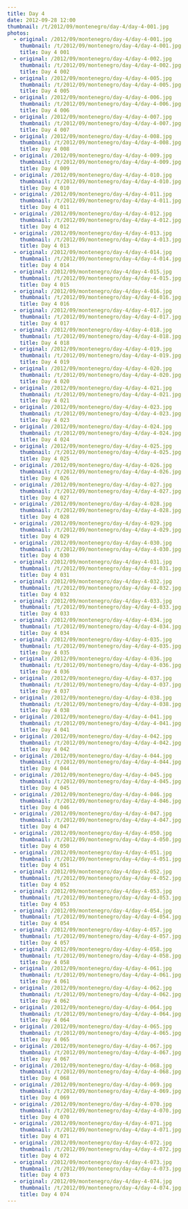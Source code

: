 ```yaml
---
title: Day 4
date: 2012-09-28 12:00
thumbnail: /t/2012/09/montenegro/day-4/day-4-001.jpg
photos:
  - original: /2012/09/montenegro/day-4/day-4-001.jpg
    thumbnail: /t/2012/09/montenegro/day-4/day-4-001.jpg
    title: Day 4 001
  - original: /2012/09/montenegro/day-4/day-4-002.jpg
    thumbnail: /t/2012/09/montenegro/day-4/day-4-002.jpg
    title: Day 4 002
  - original: /2012/09/montenegro/day-4/day-4-005.jpg
    thumbnail: /t/2012/09/montenegro/day-4/day-4-005.jpg
    title: Day 4 005
  - original: /2012/09/montenegro/day-4/day-4-006.jpg
    thumbnail: /t/2012/09/montenegro/day-4/day-4-006.jpg
    title: Day 4 006
  - original: /2012/09/montenegro/day-4/day-4-007.jpg
    thumbnail: /t/2012/09/montenegro/day-4/day-4-007.jpg
    title: Day 4 007
  - original: /2012/09/montenegro/day-4/day-4-008.jpg
    thumbnail: /t/2012/09/montenegro/day-4/day-4-008.jpg
    title: Day 4 008
  - original: /2012/09/montenegro/day-4/day-4-009.jpg
    thumbnail: /t/2012/09/montenegro/day-4/day-4-009.jpg
    title: Day 4 009
  - original: /2012/09/montenegro/day-4/day-4-010.jpg
    thumbnail: /t/2012/09/montenegro/day-4/day-4-010.jpg
    title: Day 4 010
  - original: /2012/09/montenegro/day-4/day-4-011.jpg
    thumbnail: /t/2012/09/montenegro/day-4/day-4-011.jpg
    title: Day 4 011
  - original: /2012/09/montenegro/day-4/day-4-012.jpg
    thumbnail: /t/2012/09/montenegro/day-4/day-4-012.jpg
    title: Day 4 012
  - original: /2012/09/montenegro/day-4/day-4-013.jpg
    thumbnail: /t/2012/09/montenegro/day-4/day-4-013.jpg
    title: Day 4 013
  - original: /2012/09/montenegro/day-4/day-4-014.jpg
    thumbnail: /t/2012/09/montenegro/day-4/day-4-014.jpg
    title: Day 4 014
  - original: /2012/09/montenegro/day-4/day-4-015.jpg
    thumbnail: /t/2012/09/montenegro/day-4/day-4-015.jpg
    title: Day 4 015
  - original: /2012/09/montenegro/day-4/day-4-016.jpg
    thumbnail: /t/2012/09/montenegro/day-4/day-4-016.jpg
    title: Day 4 016
  - original: /2012/09/montenegro/day-4/day-4-017.jpg
    thumbnail: /t/2012/09/montenegro/day-4/day-4-017.jpg
    title: Day 4 017
  - original: /2012/09/montenegro/day-4/day-4-018.jpg
    thumbnail: /t/2012/09/montenegro/day-4/day-4-018.jpg
    title: Day 4 018
  - original: /2012/09/montenegro/day-4/day-4-019.jpg
    thumbnail: /t/2012/09/montenegro/day-4/day-4-019.jpg
    title: Day 4 019
  - original: /2012/09/montenegro/day-4/day-4-020.jpg
    thumbnail: /t/2012/09/montenegro/day-4/day-4-020.jpg
    title: Day 4 020
  - original: /2012/09/montenegro/day-4/day-4-021.jpg
    thumbnail: /t/2012/09/montenegro/day-4/day-4-021.jpg
    title: Day 4 021
  - original: /2012/09/montenegro/day-4/day-4-023.jpg
    thumbnail: /t/2012/09/montenegro/day-4/day-4-023.jpg
    title: Day 4 023
  - original: /2012/09/montenegro/day-4/day-4-024.jpg
    thumbnail: /t/2012/09/montenegro/day-4/day-4-024.jpg
    title: Day 4 024
  - original: /2012/09/montenegro/day-4/day-4-025.jpg
    thumbnail: /t/2012/09/montenegro/day-4/day-4-025.jpg
    title: Day 4 025
  - original: /2012/09/montenegro/day-4/day-4-026.jpg
    thumbnail: /t/2012/09/montenegro/day-4/day-4-026.jpg
    title: Day 4 026
  - original: /2012/09/montenegro/day-4/day-4-027.jpg
    thumbnail: /t/2012/09/montenegro/day-4/day-4-027.jpg
    title: Day 4 027
  - original: /2012/09/montenegro/day-4/day-4-028.jpg
    thumbnail: /t/2012/09/montenegro/day-4/day-4-028.jpg
    title: Day 4 028
  - original: /2012/09/montenegro/day-4/day-4-029.jpg
    thumbnail: /t/2012/09/montenegro/day-4/day-4-029.jpg
    title: Day 4 029
  - original: /2012/09/montenegro/day-4/day-4-030.jpg
    thumbnail: /t/2012/09/montenegro/day-4/day-4-030.jpg
    title: Day 4 030
  - original: /2012/09/montenegro/day-4/day-4-031.jpg
    thumbnail: /t/2012/09/montenegro/day-4/day-4-031.jpg
    title: Day 4 031
  - original: /2012/09/montenegro/day-4/day-4-032.jpg
    thumbnail: /t/2012/09/montenegro/day-4/day-4-032.jpg
    title: Day 4 032
  - original: /2012/09/montenegro/day-4/day-4-033.jpg
    thumbnail: /t/2012/09/montenegro/day-4/day-4-033.jpg
    title: Day 4 033
  - original: /2012/09/montenegro/day-4/day-4-034.jpg
    thumbnail: /t/2012/09/montenegro/day-4/day-4-034.jpg
    title: Day 4 034
  - original: /2012/09/montenegro/day-4/day-4-035.jpg
    thumbnail: /t/2012/09/montenegro/day-4/day-4-035.jpg
    title: Day 4 035
  - original: /2012/09/montenegro/day-4/day-4-036.jpg
    thumbnail: /t/2012/09/montenegro/day-4/day-4-036.jpg
    title: Day 4 036
  - original: /2012/09/montenegro/day-4/day-4-037.jpg
    thumbnail: /t/2012/09/montenegro/day-4/day-4-037.jpg
    title: Day 4 037
  - original: /2012/09/montenegro/day-4/day-4-038.jpg
    thumbnail: /t/2012/09/montenegro/day-4/day-4-038.jpg
    title: Day 4 038
  - original: /2012/09/montenegro/day-4/day-4-041.jpg
    thumbnail: /t/2012/09/montenegro/day-4/day-4-041.jpg
    title: Day 4 041
  - original: /2012/09/montenegro/day-4/day-4-042.jpg
    thumbnail: /t/2012/09/montenegro/day-4/day-4-042.jpg
    title: Day 4 042
  - original: /2012/09/montenegro/day-4/day-4-044.jpg
    thumbnail: /t/2012/09/montenegro/day-4/day-4-044.jpg
    title: Day 4 044
  - original: /2012/09/montenegro/day-4/day-4-045.jpg
    thumbnail: /t/2012/09/montenegro/day-4/day-4-045.jpg
    title: Day 4 045
  - original: /2012/09/montenegro/day-4/day-4-046.jpg
    thumbnail: /t/2012/09/montenegro/day-4/day-4-046.jpg
    title: Day 4 046
  - original: /2012/09/montenegro/day-4/day-4-047.jpg
    thumbnail: /t/2012/09/montenegro/day-4/day-4-047.jpg
    title: Day 4 047
  - original: /2012/09/montenegro/day-4/day-4-050.jpg
    thumbnail: /t/2012/09/montenegro/day-4/day-4-050.jpg
    title: Day 4 050
  - original: /2012/09/montenegro/day-4/day-4-051.jpg
    thumbnail: /t/2012/09/montenegro/day-4/day-4-051.jpg
    title: Day 4 051
  - original: /2012/09/montenegro/day-4/day-4-052.jpg
    thumbnail: /t/2012/09/montenegro/day-4/day-4-052.jpg
    title: Day 4 052
  - original: /2012/09/montenegro/day-4/day-4-053.jpg
    thumbnail: /t/2012/09/montenegro/day-4/day-4-053.jpg
    title: Day 4 053
  - original: /2012/09/montenegro/day-4/day-4-054.jpg
    thumbnail: /t/2012/09/montenegro/day-4/day-4-054.jpg
    title: Day 4 054
  - original: /2012/09/montenegro/day-4/day-4-057.jpg
    thumbnail: /t/2012/09/montenegro/day-4/day-4-057.jpg
    title: Day 4 057
  - original: /2012/09/montenegro/day-4/day-4-058.jpg
    thumbnail: /t/2012/09/montenegro/day-4/day-4-058.jpg
    title: Day 4 058
  - original: /2012/09/montenegro/day-4/day-4-061.jpg
    thumbnail: /t/2012/09/montenegro/day-4/day-4-061.jpg
    title: Day 4 061
  - original: /2012/09/montenegro/day-4/day-4-062.jpg
    thumbnail: /t/2012/09/montenegro/day-4/day-4-062.jpg
    title: Day 4 062
  - original: /2012/09/montenegro/day-4/day-4-064.jpg
    thumbnail: /t/2012/09/montenegro/day-4/day-4-064.jpg
    title: Day 4 064
  - original: /2012/09/montenegro/day-4/day-4-065.jpg
    thumbnail: /t/2012/09/montenegro/day-4/day-4-065.jpg
    title: Day 4 065
  - original: /2012/09/montenegro/day-4/day-4-067.jpg
    thumbnail: /t/2012/09/montenegro/day-4/day-4-067.jpg
    title: Day 4 067
  - original: /2012/09/montenegro/day-4/day-4-068.jpg
    thumbnail: /t/2012/09/montenegro/day-4/day-4-068.jpg
    title: Day 4 068
  - original: /2012/09/montenegro/day-4/day-4-069.jpg
    thumbnail: /t/2012/09/montenegro/day-4/day-4-069.jpg
    title: Day 4 069
  - original: /2012/09/montenegro/day-4/day-4-070.jpg
    thumbnail: /t/2012/09/montenegro/day-4/day-4-070.jpg
    title: Day 4 070
  - original: /2012/09/montenegro/day-4/day-4-071.jpg
    thumbnail: /t/2012/09/montenegro/day-4/day-4-071.jpg
    title: Day 4 071
  - original: /2012/09/montenegro/day-4/day-4-072.jpg
    thumbnail: /t/2012/09/montenegro/day-4/day-4-072.jpg
    title: Day 4 072
  - original: /2012/09/montenegro/day-4/day-4-073.jpg
    thumbnail: /t/2012/09/montenegro/day-4/day-4-073.jpg
    title: Day 4 073
  - original: /2012/09/montenegro/day-4/day-4-074.jpg
    thumbnail: /t/2012/09/montenegro/day-4/day-4-074.jpg
    title: Day 4 074
---
```


